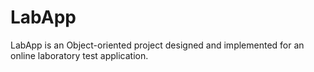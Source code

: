 # LabApp

LabApp is an Object-oriented project designed and implemented for an online laboratory test application.
